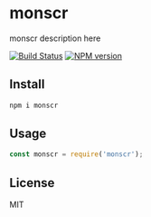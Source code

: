 # monscr

monscr description here

[![Build Status][travis-image]][travis-url]
[![NPM version][npm-image]][npm-url]

## Install

```bash
npm i monscr
```

## Usage

```js
const monscr = require('monscr');
```

## License

MIT

[npm-url]: https://npmjs.org/package/monscr
[npm-image]: https://badge.fury.io/js/monscr.svg
[travis-url]: https://travis-ci.org/astur/monscr
[travis-image]: https://travis-ci.org/astur/monscr.svg?branch=master